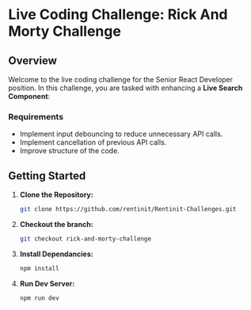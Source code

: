 # Live Coding Challenge: Rick And Morty Challenge

## Overview

Welcome to the live coding challenge for the Senior React Developer position. In this challenge, you are tasked with enhancing a **Live Search Component**:

### Requirements

- Implement input debouncing to reduce unnecessary API calls.
- Implement cancellation of previous API calls.
- Improve structure of the code.

## Getting Started

1. **Clone the Repository:**

   ```bash
   git clone https://github.com/rentinit/Rentinit-Challenges.git
   ```

2. **Checkout the branch:**

   ```bash
   git checkout rick-and-morty-challenge
   ```

3. **Install Dependancies:**

   ```bash
   npm install
   ```

4. **Run Dev Server:**

   ```bash
   npm run dev
   ```
